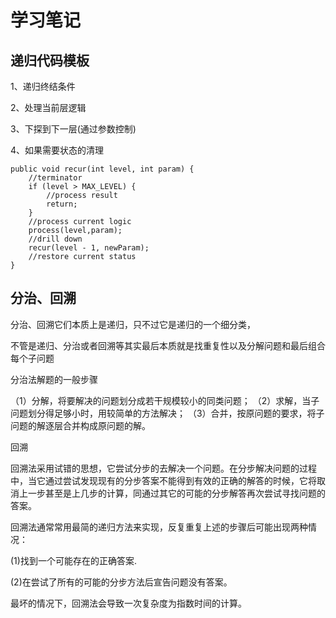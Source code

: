 # 学习笔记



## 递归代码模板

1、递归终结条件

2、处理当前层逻辑

3、下探到下一层(通过参数控制)

4、如果需要状态的清理

    public void recur(int level, int param) {
        //terminator
        if (level > MAX_LEVEL) {
            //process result
            return;
        }
        //process current logic
        process(level,param);
        //drill down
        recur(level - 1, newParam);
        //restore current status
    }


## 分治、回溯

分治、回溯它们本质上是递归，只不过它是递归的一个细分类，

不管是递归、分治或者回溯等其实最后本质就是找重复性以及分解问题和最后组合每个子问题



分治法解题的一般步骤

（1）分解，将要解决的问题划分成若干规模较小的同类问题；
（2）求解，当子问题划分得足够小时，用较简单的方法解决；
（3）合并，按原问题的要求，将子问题的解逐层合并构成原问题的解。



回溯

回溯法采用试错的思想，它尝试分步的去解决一个问题。在分步解决问题的过程中，当它通过尝试发现现有的分步答案不能得到有效的正确的解答的时候，它将取消上一步甚至是上几步的计算，同通过其它的可能的分步解答再次尝试寻找问题的答案。

回溯法通常常用最简的递归方法来实现，反复重复上述的步骤后可能出现两种情况：

(1)找到一个可能存在的正确答案.

(2)在尝试了所有的可能的分步方法后宣告问题没有答案。

最坏的情况下，回溯法会导致一次复杂度为指数时间的计算。



